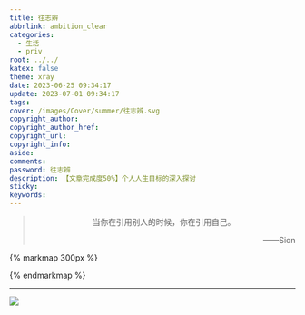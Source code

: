 ```yaml
---
title: 往志辨
abbrlink: ambition_clear
categories:
  - 生活
  - priv
root: ../../
katex: false
theme: xray
date: 2023-06-25 09:34:17
update: 2023-07-01 09:34:17
tags:
cover: /images/Cover/summer/往志辨.svg
copyright_author:
copyright_author_href:
copyright_url:
copyright_info:
aside:
comments:
password: 往志辨
description: 【文章完成度50%】个人人生目标的深入探讨
sticky:
keywords:
---
```


> <center>当你在引用别人的时候，你在引用自己。</center>
> <p align="right">——Sion</p>

{% markmap 300px %}
<!-- @import "[TOC]" {cmd="toc" depthFrom=1 depthTo=6 orderedList=false} -->
<!-- code_chunk_output -->



<!-- /code_chunk_output -->
{% endmarkmap %}

-----

![](../../../images/20230506/IMG_20230701_093551.jpg)